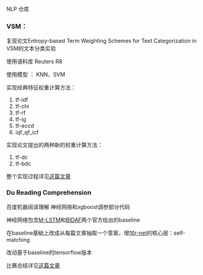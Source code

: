 NLP 仓库

### VSM：

复现论文Entropy-based Term Weighting Schemes for Text Categorization in VSM的文本分类实验

使用语料库 Reuters R8

使用模型 ： KNN、SVM

实现经典特征权重计算方法：

1. tf-idf
2. tf-chi
3. tf-rf
4. tf-ig
5. tf-eccd
6. iqf_qf_icf

实现论文提出的两种新的权重计算方法：

1. tf-dc
2. tf-bdc

整个实现过程详见[这篇文章](http://zedom1.top/2018/06/01/VSM/)

### Du Reading Comprehension

百度机器阅读理解 神经网络和xgboost调参部分代码

神经网络包含[M-LSTM](https://arxiv.org/abs/1608.07905)和[BIDAF](https://arxiv.org/abs/1611.01603)两个官方给出的baseline

在baseline基础上改成从每篇文章抽取一个答案，增加[r-net](https://www.microsoft.com/en-us/research/wp-content/uploads/2017/05/r-net.pdf)的核心层：self-matching

改动基于baseline的tensorflow版本

比赛总结详见[这篇文章](http://zedom1.top/2018/05/22/RC_DuReader/)